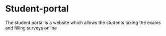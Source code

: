 # Student-portal
The student portal is a website which allows the students taking the exams and filling surveys online
